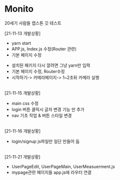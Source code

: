# Monito

20세기 사람들 캡스톤
깃 테스트

[21-11-13 개발상황]

<ul>
<li>yarn start</li>
<li>APP.js, Index.js 수정(Router 관련)</li>
<li>기본 페이지 수정</li>
</ul>
<ul>
<li>설치된 패키지 다시 깔려면 그냥 yarn만 입력</li>
<li>기본 페이지 수정, Router수정</li>
<li>시작하기-> 카메라페이지-> 1~2초뒤 카메라 실행</li>
</ul>

<br>
[21-11-15 개발상황]
<ul>
<li>main css 수정</li>
<li>login 버튼 클릭시 글자 변경 기능 만 추가</li>
<li>nav 기초 작업 & 버튼 스타일 변경</li>
</ul>

<br>
[21-11-16 개발상황]
<ul>
<li>login/signup js파일만 일단 만들어 둠</li>
</ul>

<br>
[21-11-21 개발상황]
<ul>
<li>UserPageEdit, UserPageMain, UserMeasuerment.js</li>
<li>mypage관련 페이지들 app.js에 라우터 연결</li>
</ul>